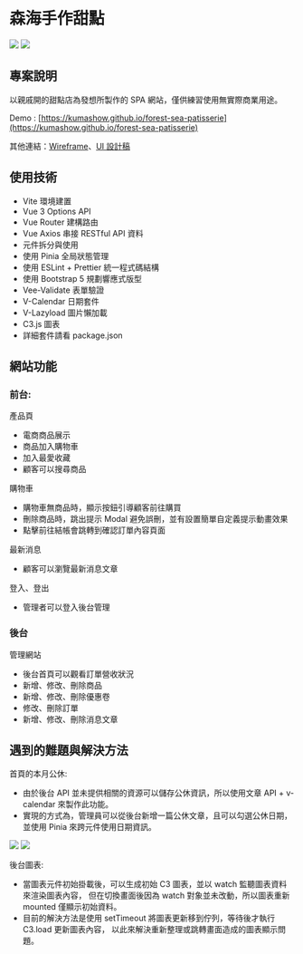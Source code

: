 # 森海手作甜點
![](https://i.imgur.com/UctDcM2.png)
![](https://i.imgur.com/bcBAdG0.png)
## 專案說明
以親戚開的甜點店為發想所製作的 SPA 網站，僅供練習使用無實際商業用途。

Demo : [https://kumashow.github.io/forest-sea-patisserie](https://kumashow.github.io/forest-sea-patisserie)

其他連結：[Wireframe](https://whimsical.com/vue-3-AzcKcb1DdLpVkKxDQTt6vg)、[UI 設計稿](https://www.figma.com/file/C6Oq3oQk6VvkhKxGdnLaXl/%E6%A3%AE%E6%B5%B7%E6%89%8B%E4%BD%9C%E7%94%9C%E9%BB%9E?node-id=0-1&t=IcSGzn4E2DshpOpK-0)

## 使用技術

* Vite 環境建置
* Vue 3 Options API
* Vue Router 建構路由
* Vue Axios 串接 RESTful API 資料
* 元件拆分與使用
* 使用 Pinia 全局狀態管理
* 使用 ESLint + Prettier 統一程式碼結構
* 使用 Bootstrap 5 規劃響應式版型
* Vee-Validate 表單驗證
* V-Calendar 日期套件
* V-Lazyload 圖片懶加載
* C3.js 圖表
* 詳細套件請看 package.json

## 網站功能

### 前台:

產品頁
  * 電商商品展示
  * 商品加入購物車
  * 加入最愛收藏
  * 顧客可以搜尋商品

購物車
  * 購物車無商品時，顯示按鈕引導顧客前往購買
  * 刪除商品時，跳出提示 Modal 避免誤刪，並有設置簡單自定義提示動畫效果
  * 點擊前往結帳會跳轉到確認訂單內容頁面

最新消息
  * 顧客可以瀏覽最新消息文章

登入、登出
  * 管理者可以登入後台管理
  
### 後台

管理網站
  * 後台首頁可以觀看訂單營收狀況
  * 新增、修改、刪除商品
  * 新增、修改、刪除優惠卷
  * 修改、刪除訂單
  * 新增、修改、刪除消息文章

## 遇到的難題與解決方法
  
首頁的本月公休: 
  * 由於後台 API 並未提供相關的資源可以儲存公休資訊，所以使用文章 API + v-calendar 來製作此功能。
  * 實現的方式為，管理員可以從後台新增一篇公休文章，且可以勾選公休日期，並使用 Pinia 來跨元件使用日期資訊。
  
  ![](https://i.imgur.com/fQKWvM2.png)
  ![](https://i.imgur.com/dmqR5LI.png)

後台圖表:
  * 當圖表元件初始掛載後，可以生成初始 C3 圖表，並以 watch 監聽圖表資料來渲染圖表內容，
  但在切換畫面後因為 watch 對象並未改動，所以圖表重新 mounted 僅顯示初始資料。
  * 目前的解決方法是使用 setTimeout 將圖表更新移到佇列，等待後才執行 C3.load 更新圖表內容，
  以此來解決重新整理或跳轉畫面造成的圖表顯示問題。
